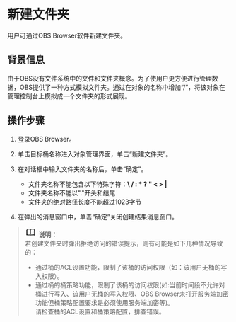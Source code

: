 # 新建文件夹<a name="zh-cn_topic_0045828970"></a>

用户可通过OBS Browser软件新建文件夹。

## 背景信息<a name="se3ee933427894ffdb670dce4fd51d3b7"></a>

由于OBS没有文件系统中的文件和文件夹概念。为了使用户更方便进行管理数据，OBS提供了一种方式模拟文件夹。通过在对象的名称中增加“/”，将该对象在管理控制台上模拟成一个文件夹的形式展现。

## 操作步骤<a name="s65c969d1ffff4f1f8d512e8ed6acdfc7"></a>

1.  登录OBS Browser。
2.  单击目标桶名称进入对象管理界面，单击“新建文件夹”。
3.  在对话框中输入文件夹的名称后，单击“确定”。
    -   文件夹名称不能包含以下特殊字符：**\\ / : \* ? " < \> |**
    -   文件夹名称不能以"."开头和结尾
    -   文件夹的绝对路径长度不能超过1023字节

4.  在弹出的消息窗口中，单击“确定”关闭创建结果消息窗口。

>![](public_sys-resources/icon-note.gif) **说明：**   
>若创建文件夹时弹出拒绝访问的错误提示，则有可能是如下几种情况导致的：  
>-   通过桶的ACL设置功能，限制了该桶的访问权限（如：该用户无桶的写入权限）。  
>-   通过桶的桶策略功能，限制了该桶的访问权限\(如:当前时间段不允许对桶进行写入、该用户无桶的写入权限、OBS Browser未打开服务端加密功能但桶策略配置要求是必须使用服务端加密等\)。  
>请检查桶的ACL设置和桶策略配置，排查错误。  

